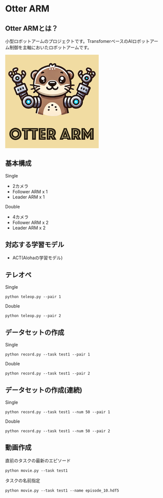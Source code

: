 # Otter ARM

## Otter ARMとは？

小型ロボットアームのプロジェクトです。TransfomerベースのAIロボットアーム制御を主軸においたロボットアームです。

![](./img/logo.png)

## 基本構成

Single

- 2カメラ
- Follower ARM x 1
- Leader ARM x 1

Double

- 4カメラ
- Follower ARM x 2
- Leader ARM x 2

## 対応する学習モデル

- ACT(Alohaの学習モデル)

## テレオペ

Single

```
python teleop.py --pair 1
```
Double

```
python teleop.py --pair 2
```

## データセットの作成

Single

```
python record.py --task test1 --pair 1
```
Double

```
python record.py --task test1 --pair 2
```

## データセットの作成(連続)

Single

```
python record.py --task test1 --num 50 --pair 1
```
Double

```
python record.py --task test1 --num 50 --pair 2
```

## 動画作成

直前のタスクの最新のエピソード

```
python movie.py --task test1
```

タスクの名前指定

```
python movie.py --task test1 --name episode_10.hdf5
```
